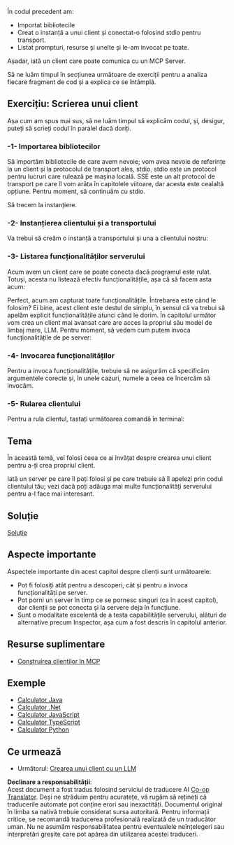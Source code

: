 <!--
CO_OP_TRANSLATOR_METADATA:
{
  "original_hash": "a0acf3093691b1cfcc008a8c6648ea26",
  "translation_date": "2025-06-13T06:52:48+00:00",
  "source_file": "03-GettingStarted/02-client/README.md",
  "language_code": "ro"
}
-->
În codul precedent am:

- Importat bibliotecile
- Creat o instanță a unui client și conectat-o folosind stdio pentru transport.
- Listat prompturi, resurse și unelte și le-am invocat pe toate.

Așadar, iată un client care poate comunica cu un MCP Server.

Să ne luăm timpul în secțiunea următoare de exerciții pentru a analiza fiecare fragment de cod și a explica ce se întâmplă.

## Exercițiu: Scrierea unui client

Așa cum am spus mai sus, să ne luăm timpul să explicăm codul, și, desigur, puteți să scrieți codul în paralel dacă doriți.

### -1- Importarea bibliotecilor

Să importăm bibliotecile de care avem nevoie; vom avea nevoie de referințe la un client și la protocolul de transport ales, stdio. stdio este un protocol pentru lucruri care rulează pe mașina locală. SSE este un alt protocol de transport pe care îl vom arăta în capitolele viitoare, dar acesta este cealaltă opțiune. Pentru moment, să continuăm cu stdio.

Să trecem la instanțiere.

### -2- Instanțierea clientului și a transportului

Va trebui să creăm o instanță a transportului și una a clientului nostru:

### -3- Listarea funcționalităților serverului

Acum avem un client care se poate conecta dacă programul este rulat. Totuși, acesta nu listează efectiv funcționalitățile, așa că să facem asta acum:

Perfect, acum am capturat toate funcționalitățile. Întrebarea este când le folosim? Ei bine, acest client este destul de simplu, în sensul că va trebui să apelăm explicit funcționalitățile atunci când le dorim. În capitolul următor vom crea un client mai avansat care are acces la propriul său model de limbaj mare, LLM. Pentru moment, să vedem cum putem invoca funcționalitățile de pe server:

### -4- Invocarea funcționalităților

Pentru a invoca funcționalitățile, trebuie să ne asigurăm că specificăm argumentele corecte și, în unele cazuri, numele a ceea ce încercăm să invocăm.

### -5- Rularea clientului

Pentru a rula clientul, tastați următoarea comandă în terminal:

## Tema

În această temă, vei folosi ceea ce ai învățat despre crearea unui client pentru a-ți crea propriul client.

Iată un server pe care îl poți folosi și pe care trebuie să îl apelezi prin codul clientului tău; vezi dacă poți adăuga mai multe funcționalități serverului pentru a-l face mai interesant.

## Soluție

[Soluție](./solution/README.md)

## Aspecte importante

Aspectele importante din acest capitol despre clienți sunt următoarele:

- Pot fi folosiți atât pentru a descoperi, cât și pentru a invoca funcționalități pe server.
- Pot porni un server în timp ce se pornesc singuri (ca în acest capitol), dar clienții se pot conecta și la servere deja în funcțiune.
- Sunt o modalitate excelentă de a testa capabilitățile serverului, alături de alternative precum Inspector, așa cum a fost descris în capitolul anterior.

## Resurse suplimentare

- [Construirea clienților în MCP](https://modelcontextprotocol.io/quickstart/client)

## Exemple

- [Calculator Java](../samples/java/calculator/README.md)
- [Calculator .Net](../../../../03-GettingStarted/samples/csharp)
- [Calculator JavaScript](../samples/javascript/README.md)
- [Calculator TypeScript](../samples/typescript/README.md)
- [Calculator Python](../../../../03-GettingStarted/samples/python)

## Ce urmează

- Următorul: [Crearea unui client cu un LLM](/03-GettingStarted/03-llm-client/README.md)

**Declinare a responsabilității**:  
Acest document a fost tradus folosind serviciul de traducere AI [Co-op Translator](https://github.com/Azure/co-op-translator). Deși ne străduim pentru acuratețe, vă rugăm să rețineți că traducerile automate pot conține erori sau inexactități. Documentul original în limba sa nativă trebuie considerat sursa autoritară. Pentru informații critice, se recomandă traducerea profesională realizată de un traducător uman. Nu ne asumăm responsabilitatea pentru eventualele neînțelegeri sau interpretări greșite care pot apărea din utilizarea acestei traduceri.